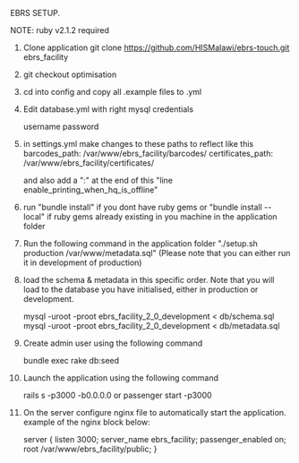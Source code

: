 EBRS SETUP.

NOTE: ruby v2.1.2 required

1. Clone application
	git clone https://github.com/HISMalawi/ebrs-touch.git ebrs_facility

2. git checkout optimisation

3. cd into config and copy all .example files to .yml

4. Edit database.yml with right mysql credentials
	
	username
	password

5. in settings.yml make changes to these paths to reflect like this
	barcodes_path: /var/www/ebrs_facility/barcodes/
    	certificates_path: /var/www/ebrs_facility/certificates/

	and also add a ":" at the end of this "line enable_printing_when_hq_is_offline"

6. run "bundle install" if you dont have ruby gems or "bundle install --local" if ruby gems already existing in you machine in the application folder

7. Run the following command in the application folder "./setup.sh production /var/www/metadata.sql" (Please note that you can either run it in development of production)

8. load the schema & metadata in this specific order. Note that you will load to the database you have initialised, either in production or development.

	mysql -uroot -proot ebrs_facility_2_0_development < db/schema.sql
	mysql -uroot -proot ebrs_facility_2_0_development < db/metadata.sql

9. Create admin user using the following command

	bundle exec rake db:seed

10. Launch the application using the following command

	rails s -p3000 -b0.0.0.0 
	or
	passenger start  -p3000

11. On the server configure nginx file to automatically start the application. example of the nginx block below:

	server { 
	   listen 3000; 
	   server_name ebrs_facility; 
	   passenger_enabled on; 
	   root /var/www/ebrs_facility/public; 
	}
